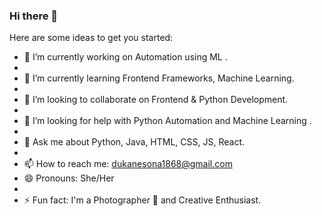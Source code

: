 ### Hi there 👋

Here are some ideas to get you started:

- 🔭 I’m currently working on Automation using ML .
- 
- 🌱 I’m currently learning Frontend Frameworks, Machine Learning.
- 
- 👯 I’m looking to collaborate on Frontend & Python Development.
- 
- 🤔 I’m looking for help with Python Automation and Machine Learning .
- 
- 💬 Ask me about Python, Java, HTML, CSS, JS, React.
- 
- 📫 How to reach me: dukanesona1868@gmail.com
- 😄 Pronouns: She/Her
- 
- ⚡ Fun fact: I'm a Photographer 📸 and Creative Enthusiast.
  
